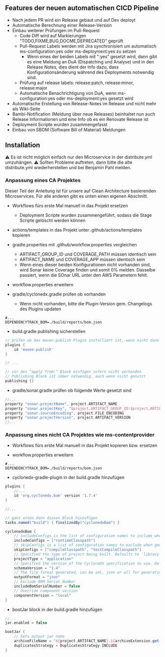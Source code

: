 ## Features der neuen automatischen CICD Pipeline

* Nach jedem PR wird ein Release gebaut und auf Dev deployt
* Automatische Berechnung einer Release-Version
* Einbau weiterer Prüfungen im Pull-Request
    * Code Diff wird auf Markierungen "TODO,FIXME,BUG,DOCME,DEPRECATED" geprüft
    * Pull-Request Labels werden mit Jira synchronisiert um automatisch ms-configuration:yes oder ms-deployment:yes zu
      setzen
        * Wenn eines der beiden Labels mit ":yes" gesetzt wird, dann gibt es eine Meldung an DuA (Dispatching und
          Analyse) und in den Release Notes, dies dient der Info dazu, dass Konfigurationsänderung während des
          Deployments notwendig sind.
    * Prüfung auf release labels: release:patch, release:minor, release:major
    * Automatische Benachrichtigung von DuA, wenn ms-configuration:yes oder ms-deployment:yes gesetzt wird
* Automatische Erstellung von Release-Notes im Release und nicht mehr als Wiki-Seite
* Bambi-Notification (Meldung über neue Releases) beinhaltet nun auch Release Informationen und eine Info ob es ein
  Renovate Release ist
* Deployment Scripte wurden zusammengefasst
* Einbau von SBOM (Software Bill of Material) Meldungen

## Installation

⚠ Es ist nicht möglich einfach nur den Microservice in der distribute.yml umzuhängen. ⚠
Sollten Probleme auftreten, dann bitte die alte distribute.yml wiederherstellen und bei Benjamin Pahl melden.

### Anpassung eines CA Projektes

Dieser Teil der Anleitung ist für unsere auf Clean Architecture basierenden Microservices. Für alle anderen gibt es
unten einen eigenen Abschnitt.

* Workflows fürs erste Mal manuell in das Projekt ersetzen
    * Deployment Scripte wurden zusammengeführt, sodass die Stage Scripte gelöscht werden können

* actions/templates in das Projekt unter .github/actions/templates kopieren

* gradle.properties mit .github/workflow.properties vergleichen
    * ARTIFACT_GROUP_ID und COVERAGE_PATH müssen identisch sein
    * ARTIFACT_NAME und COVERAGE_APP müssen identisch sein
    * Wenn eines dieser beiden Konfigurationen nicht vorhanden sind, wird Sonar keine Coverage finden und somit 0%
      melden. Dasselbe passiert, wenn die SOnar URL unter den AWS Parametern fehlt.

* workflow.properties erweitern

* gradle/cyclonedx.gradle prüfen ob vorhanden
    * Wenn nicht vorhanden, bitte die Plugin-Version gem. Changelogs des Plugins updaten

```properties
#...
DEPENDENCYTRACK_BOM=./build/reports/bom.json
```

* build.gradle publishing sicherstellen

```groovy
// prüfen ob das maven-publish Plugin installiert ist, wenn nicht dann installieren
plugins {
    id 'maven-publish'
}

// ...

// vor den "apply from:" Block einfügen sofern nicht vorhanden
// Publishing Block ist immer notwendig, auch wenn nicht genutzt
publishing {}
```

* gradle/sonar.gradle prüfen ob folgende Werte gesetzt sind

```groovy
//...
property "sonar.projectName", project.ARTIFACT_NAME
property "sonar.projectKey", "$project.ARTIFACT_GROUP_ID:$project.ARTIFACT_NAME"
property "sonar.sourceEncoding", project.FILE_ENCODING
property "sonar.projectVersion", project.ARTIFACT_VERSION
//...
```

### Anpassung eines nicht CA Projektes wie ms-contentprovider

* Workflows fürs erste Mal manuell in das Projekt kopieren bzw. ersetzen

* workflow.properties erweitern

```properties
#...
DEPENDENCYTRACK_BOM=./build/reports/bom.json
```

* cyclonedx-gradle-plugin in der build.gradle hinzufügen

```groovy
plugins {
    //...
    id 'org.cyclonedx.bom' version '1.7.4'
}

//...

// ganz unten dann diesen Block hinzufügen
tasks.named("build") { finalizedBy("cyclonedxBom") }

cyclonedxBom {
    // includeConfigs is the list of configuration names to include when generating the BOM (leave empty to include every configuration)
    includeConfigs = ["runtimeClasspath"]
    // skipConfigs is a list of configuration names to exclude when generating the BOM
    skipConfigs = ["compileClasspath", "testCompileClasspath"]
    // Specified the type of project being built. Defaults to 'library'
    projectType = "application"
    // Specified the version of the CycloneDX specification to use. Defaults to 1.4.
    schemaVersion = "1.4"
    // The file format generated, can be xml, json or all for generating both
    outputFormat = "json"
    // Exclude BOM Serial Number
    includeBomSerialNumber = false
    // Override component version
    componentVersion = "local"
}
```

* bootJar block in der build.gradle hinzufügen

```groovy
//...
jar.enabled = false

bootJar {
    // Sets output jar name
    archiveFileName = "${project.ARTIFACT_NAME}.${archiveExtension.get()}"
    duplicatesStrategy = DuplicatesStrategy.INCLUDE
}
```